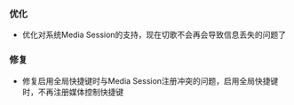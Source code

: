 ### 优化

- 优化对系统Media Session的支持，现在切歌不会再会导致信息丢失的问题了

### 修复

- 修复启用全局快捷键时与Media Session注册冲突的问题，启用全局快捷键时，不再注册媒体控制快捷键
